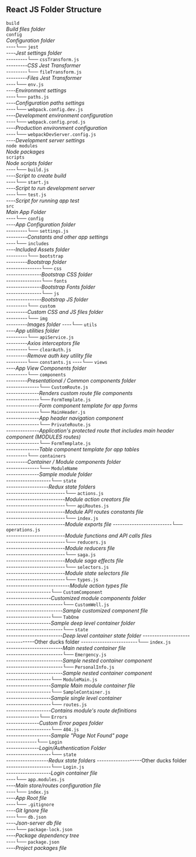 ﻿## React JS Folder Structure

`build`  
*Build files folder*  
`config`   
*Configuration folder*  
----└── `jest`  
----*Jest settings folder*  
---------└── `cssTransform.js`  
---------*CSS Jest Transformer*  
---------└── `fileTransform.js`  
---------*Files Jest Transformer*  
----└── `env.js`  
----*Environment settings*  
----└── `paths.js`  
----*Configuration paths settings*  
----└── `webpack.config.dev.js`  
----*Development environment configuration*  
----└── `webpack.config.prod.js`  
----*Production environment configuration*  
----└── `webpackDevServer.config.js`  
----*Development server settings*  
`node modules`  
*Node packages*  
`scripts`  
*Node scripts folder*  
----└── `build.js`  
----*Script to create build*  
----└── `start.js`  
----*Script to run development server*  
----└── `test.js`  
----*Script for running app test*  
`src`  
*Main App Folder*  
----└── `config`  
----*App Configuration folder*  
---------└── `settings.js`  
---------*Constants and other app settings*  
----└── `includes`  
----*Included Assets folder*  
---------└── `bootstrap`  
---------*Bootstrap folder*  
---------------└── `css`  
---------------*Bootstrap CSS folder*  
---------------└── `fonts`  
---------------*Bootstrap Fonts folder*  
---------------└── `js`  
---------------*Bootstrap JS folder*  
---------└── `custom`  
---------*Custom CSS and JS files folder*  
---------└── `img`  
---------*Images folder*
----└── `utils`  
----*App utilities folder*  
---------└── `apiService.js`  
---------*Axios interceptors file*  
---------└── `clearAuth.js`  
---------*Remove auth key utility file*  
---------└──  `constants.js`
----└── `views`  
----*App View Components folder*  
---------└── `components`  
---------*Presentational / Common components folder*  
--------------└── `CustomRoute.js`   
--------------*Renders custom route file components*  
--------------└── `FormTemplate.js`   
--------------*Form component template for app forms*  
--------------└── `MainHeader.js`   
--------------*App header navigation component*  
--------------└── `PrivateRoute.js`   
--------------*Application's protected route that includes main header component (MODULES routes)*  
--------------└── `FormTemplate.js`   
--------------*Table component template for app tables*  
---------└── `containers`  
---------*Container / Module components folder*  
--------------└── `ModuleName`   
--------------*Sample module folder*  
-------------------└── `state`  
------------------*Redux state folders*  
-------------------------└── `actions.js`  
-------------------------*Module action creators file*  
-------------------------└── `apiRoutes.js`  
-------------------------*Module API routes constants file*  
-------------------------└── `index.js`  
-------------------------*Module exports file*
-------------------------└── `operations.js`  
-------------------------*Module functions and API calls files*  
-------------------------└── `reducers.js`  
-------------------------*Module reducers file*  
-------------------------└── `saga.js`  
-------------------------*Module saga effects file*  
-------------------------└── `selectors.js`  
-------------------------*Module state selectors file*  
-------------------------└── `types.js`  
---------------------------*Module action types file*  
-------------------└── `CustomComponent`   
-------------------*Customized module components folder*  
------------------------└── `CustomWell.js`   
------------------------*Sample customized component file*  
-------------------└── `TabOne`   
-------------------*Sample deep level container folder*  
------------------------└── `state`   
------------------------*Deep level container state folder* 
--------------------------------Other ducks folder
------------------------└── `index.js`   
------------------------*Main nested container file*  
------------------------└── `Emergency.js`   
------------------------*Sample nested container component*  
------------------------└── `PersonalInfo.js`   
------------------------*Sample nested container component*  
-------------------└── `ModuleMain.js`   
-------------------*Sample Main module container file*  
-------------------└── `SampleContainer.js`   
-------------------*Sample single level container*  
-------------------└── `routes.js`   
-------------------*Contains module's route definitions*  
--------------└── `Errors`   
--------------*Custom Error pages folder*  
-------------------└── `404.js`   
-------------------*Sample "Page Not Found" page*  
-------------└── `Login`   
--------------*Login/Authentication Folder*  
-------------------└── `state`   
------------------*Redux state folders* 
-------------------Other ducks folder
 -------------------└── `Login.js`   
-------------------*Login container file*  
----└── `app.modules.js`  
----*Main store/routes configuration file*  
----└── `index.js`  
----*App Root file*  
----└── `.gitignore`  
----*Git Ignore file*  
----└── `db.json`  
----*Json-server db file*  
----└── `package-lock.json`  
----*Package dependency tree*  
----└── `package.json`  
----*Project packages file* 